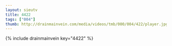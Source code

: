 ```yaml
--- 
layout: sieutv
title: 4422
tags: ["004"]
thumb: http://drainmainvein.com/media/videos/tmb/000/004/422/player.jpg
---
```

{% include drainmainvein key="4422" %} 
